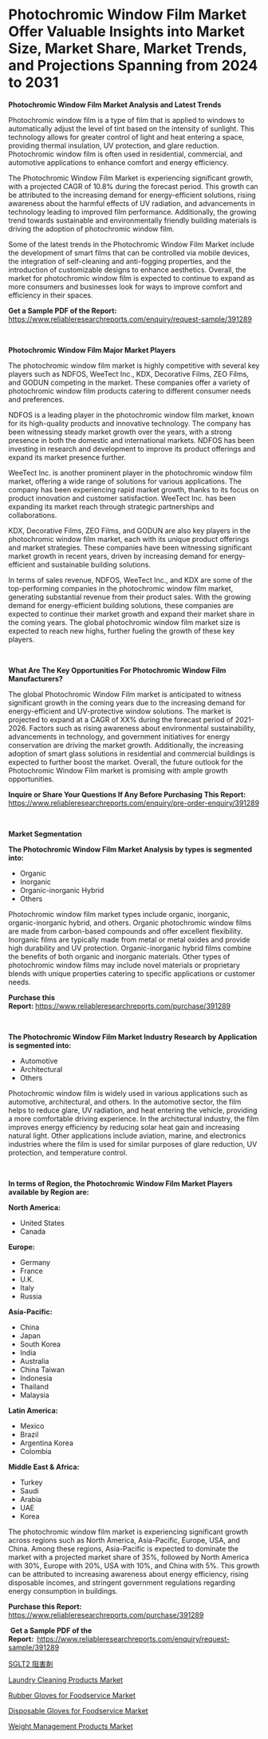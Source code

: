 <p><h1>Photochromic Window Film Market Offer Valuable Insights into Market Size, Market Share, Market Trends, and Projections Spanning from 2024 to 2031</h1></p><p><strong>Photochromic Window Film Market Analysis and Latest Trends</strong></p>
<p><p>Photochromic window film is a type of film that is applied to windows to automatically adjust the level of tint based on the intensity of sunlight. This technology allows for greater control of light and heat entering a space, providing thermal insulation, UV protection, and glare reduction. Photochromic window film is often used in residential, commercial, and automotive applications to enhance comfort and energy efficiency.</p><p>The Photochromic Window Film Market is experiencing significant growth, with a projected CAGR of 10.8% during the forecast period. This growth can be attributed to the increasing demand for energy-efficient solutions, rising awareness about the harmful effects of UV radiation, and advancements in technology leading to improved film performance. Additionally, the growing trend towards sustainable and environmentally friendly building materials is driving the adoption of photochromic window film.</p><p>Some of the latest trends in the Photochromic Window Film Market include the development of smart films that can be controlled via mobile devices, the integration of self-cleaning and anti-fogging properties, and the introduction of customizable designs to enhance aesthetics. Overall, the market for photochromic window film is expected to continue to expand as more consumers and businesses look for ways to improve comfort and efficiency in their spaces.</p></p>
<p><strong>Get a Sample PDF of the Report:&nbsp;</strong> <a href="https://www.reliableresearchreports.com/enquiry/request-sample/391289">https://www.reliableresearchreports.com/enquiry/request-sample/391289</a></p>
<p>&nbsp;</p>
<p><strong>Photochromic Window Film Major Market Players</strong></p>
<p><p>The photochromic window film market is highly competitive with several key players such as NDFOS, WeeTect Inc., KDX, Decorative Films, ZEO Films, and GODUN competing in the market. These companies offer a variety of photochromic window film products catering to different consumer needs and preferences.</p><p>NDFOS is a leading player in the photochromic window film market, known for its high-quality products and innovative technology. The company has been witnessing steady market growth over the years, with a strong presence in both the domestic and international markets. NDFOS has been investing in research and development to improve its product offerings and expand its market presence further.</p><p>WeeTect Inc. is another prominent player in the photochromic window film market, offering a wide range of solutions for various applications. The company has been experiencing rapid market growth, thanks to its focus on product innovation and customer satisfaction. WeeTect Inc. has been expanding its market reach through strategic partnerships and collaborations.</p><p>KDX, Decorative Films, ZEO Films, and GODUN are also key players in the photochromic window film market, each with its unique product offerings and market strategies. These companies have been witnessing significant market growth in recent years, driven by increasing demand for energy-efficient and sustainable building solutions.</p><p>In terms of sales revenue, NDFOS, WeeTect Inc., and KDX are some of the top-performing companies in the photochromic window film market, generating substantial revenue from their product sales. With the growing demand for energy-efficient building solutions, these companies are expected to continue their market growth and expand their market share in the coming years. The global photochromic window film market size is expected to reach new highs, further fueling the growth of these key players.</p></p>
<p>&nbsp;</p>
<p><strong>What Are The Key Opportunities For Photochromic Window Film Manufacturers?</strong></p>
<p><p>The global Photochromic Window Film market is anticipated to witness significant growth in the coming years due to the increasing demand for energy-efficient and UV-protective window solutions. The market is projected to expand at a CAGR of XX% during the forecast period of 2021-2026. Factors such as rising awareness about environmental sustainability, advancements in technology, and government initiatives for energy conservation are driving the market growth. Additionally, the increasing adoption of smart glass solutions in residential and commercial buildings is expected to further boost the market. Overall, the future outlook for the Photochromic Window Film market is promising with ample growth opportunities.</p></p>
<p><strong>Inquire or Share Your Questions If Any Before Purchasing This Report:</strong> <a href="https://www.reliableresearchreports.com/enquiry/pre-order-enquiry/391289">https://www.reliableresearchreports.com/enquiry/pre-order-enquiry/391289</a></p>
<p>&nbsp;</p>
<p><strong>Market Segmentation</strong></p>
<p><strong>The Photochromic Window Film Market Analysis by types is segmented into:</strong></p>
<p><ul><li>Organic</li><li>Inorganic</li><li>Organic-inorganic Hybrid</li><li>Others</li></ul></p>
<p><p>Photochromic window film market types include organic, inorganic, organic-inorganic hybrid, and others. Organic photochromic window films are made from carbon-based compounds and offer excellent flexibility. Inorganic films are typically made from metal or metal oxides and provide high durability and UV protection. Organic-inorganic hybrid films combine the benefits of both organic and inorganic materials. Other types of photochromic window films may include novel materials or proprietary blends with unique properties catering to specific applications or customer needs.</p></p>
<p><strong>Purchase this Report:&nbsp;</strong><a href="https://www.reliableresearchreports.com/purchase/391289">https://www.reliableresearchreports.com/purchase/391289</a></p>
<p>&nbsp;</p>
<p><strong>The Photochromic Window Film Market Industry Research by Application is segmented into:</strong></p>
<p><ul><li>Automotive</li><li>Architectural</li><li>Others</li></ul></p>
<p><p>Photochromic window film is widely used in various applications such as automotive, architectural, and others. In the automotive sector, the film helps to reduce glare, UV radiation, and heat entering the vehicle, providing a more comfortable driving experience. In the architectural industry, the film improves energy efficiency by reducing solar heat gain and increasing natural light. Other applications include aviation, marine, and electronics industries where the film is used for similar purposes of glare reduction, UV protection, and temperature control.</p></p>
<p>&nbsp;</p>
<p><strong>In terms of Region, the Photochromic Window Film Market Players available by Region are:</strong></p>
<p>
    <p> <strong> North America: </strong>
        <ul>
            <li>United States</li>
            <li>Canada</li>
        </ul>
        </p> 
    <p> <strong> Europe: </strong>
        <ul>
            <li>Germany</li>
            <li>France</li>
            <li>U.K.</li>
            <li>Italy</li>
            <li>Russia</li>
        </ul>
        </p> 
    <p> <strong> Asia-Pacific: </strong>
        <ul>
            <li>China</li>
            <li>Japan</li>
            <li>South Korea</li>
            <li>India</li>
            <li>Australia</li>
            <li>China Taiwan</li>
            <li>Indonesia</li>
            <li>Thailand</li>
            <li>Malaysia</li>
        </ul>
        </p> 
    <p> <strong> Latin America: </strong>
        <ul>
            <li>Mexico</li>
            <li>Brazil</li>
            <li>Argentina Korea</li>
            <li>Colombia</li>
        </ul>
        </p> 
    <p> <strong> Middle East & Africa: </strong>
        <ul>
            <li>Turkey</li>
            <li>Saudi</li>
            <li>Arabia</li>
            <li>UAE</li>
            <li>Korea</li>
        </ul>
    </p>
    </p>
<p><p>The photochromic window film market is experiencing significant growth across regions such as North America, Asia-Pacific, Europe, USA, and China. Among these regions, Asia-Pacific is expected to dominate the market with a projected market share of 35%, followed by North America with 30%, Europe with 20%, USA with 10%, and China with 5%. This growth can be attributed to increasing awareness about energy efficiency, rising disposable incomes, and stringent government regulations regarding energy consumption in buildings.</p></p>
<p><strong>Purchase this Report: </strong><a href="https://www.reliableresearchreports.com/purchase/391289">https://www.reliableresearchreports.com/purchase/391289</a></p>
<p>&nbsp;<strong>Get a Sample PDF of the Report:&nbsp;&nbsp;</strong><a href="https://www.reliableresearchreports.com/enquiry/request-sample/391289">https://www.reliableresearchreports.com/enquiry/request-sample/391289</a></p>
<p><strong></strong></p>
<p><p><a href="https://medium.com/@decker5351/sglt2%E9%98%BB%E5%AE%B3%E5%89%A4%E5%B8%82%E5%A0%B4%E5%B1%95%E6%9C%9B-%E6%A5%AD%E7%95%8C%E6%A6%82%E8%A6%81%E3%81%A8%E4%BA%88%E6%B8%AC-2024%E5%B9%B4%E3%81%8B%E3%82%892031%E5%B9%B4-676ef950a1a8">SGLT2 阻害剤</a></p><p><a href="https://view.publitas.com/reportprime-1/laundry-cleaning-products-market-analysis-examines-its-scope-on-growth-opportunities-and-forecasted-trends-spanning-from-2024-to-2031/">Laundry Cleaning Products Market</a></p><p><a href="https://flame-sidecar-702.notion.site/Rubber-Gloves-for-Foodservice-Market-Research-Report-Provides-Critical-Insights-that-can-help-Shape--a2716b2b3dbe43e589c4cfa72b4ec10f">Rubber Gloves for Foodservice Market</a></p><p><a href="https://pretty-mail-caf.notion.site/Disposable-Gloves-for-Foodservice-Market-Analysis-Examines-its-Scope-on-Growth-Opportunities-and-Fo-6948dcc63ec8494e8d154ceddd163861">Disposable Gloves for Foodservice Market</a></p><p><a href="https://view.publitas.com/reportprime-1/weight-management-products-market-size-and-examines-its-market-scope-with-a-primary-focus-on-growth-opportunities-and-forecasted-trends-spanning-from-2024-to-2031/">Weight Management Products Market</a></p></p>
